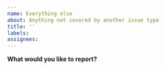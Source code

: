 ```yaml
---
name: Everything else
about: Anything not covered by another issue type
title: ''
labels:
assignees:
---
```


**What would you like to report?**
